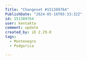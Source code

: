 ```yaml
---
Title: "Changeset #151389764"
PublishDate: "2024-05-16T05:33:32Z"
id: 151389764
user: kentakta
comment: update
created_by: iD 2.29.0
tags:
  - Montenegro
  - Podgorica

---
```

